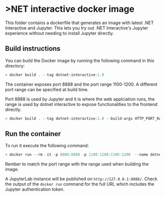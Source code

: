 # >NET interactive docker image

This folder contains a dockerfile that generates an image with latest .NET Interactive and Jupyter. This lets you try out .NET Interactive's Jupyter experience without needing to install Jupyter directly.

## Build instructions

You can build the Docker image by running the following command in this directory:

```powershell
> docker build . --tag dotnet-interactive:1.0
```

The container exposes port 8888 and the port range 1100-1200. A different port range can be specified at build time.

Port 8888 is used by Jupyter and it is where the web applciation runs, the range is used by dotnet interactive to expose functionalities to the frontend directly.

```powershell
> docker build . --tag dotnet-interactive:1.0 --build-args HTTP_PORT_RANGE=1000-1100
```

## Run the container

To run it execute the following command:

```powershell
> docker run --rm -it -p 8888:8888 -p 1100-1200:1100-1200  --name dotnet-interactive-image dotnet-interactive:1.0
```

Rember to match the port range with the range used when building the image.

A JupyterLab instance will be published on `http://127.0.0.1:8888/`. Check the output of the `docker run` command for the full URL which includes the Jupyter authentication token.
